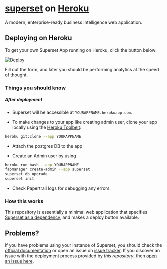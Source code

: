 # [superset](https://github.com/apache/superset) on [Heroku](http://heroku.com)

A modern, enterprise-ready business intelligence web application.

## Deploying on Heroku

To get your own Superset App running on Heroku, click the button below:

[![Deploy](https://www.herokucdn.com/deploy/button.svg)](https://heroku.com/deploy?template=https://github.com/alitrack/superset-on-heroku)

Fill out the form, and later you should be performing analytics at the speed of thought.

### Things you should know
##### After deployment

- Superset will be accessible at `YOURAPPNAME.herokuapp.com`.

- To make changes to your app like creating admin user, clone your app locally using the [Heroku Toolbelt](https://toolbelt.heroku.com/):

```sh
heroku git:clone --app YOURAPPNAME
```

- Attach the postgres DB to the app


- Create an Admin user by using

```sh
heroku run bash --app YOURAPPNAME
fabmanager create-admin --app superset
superset db upgrade
superset init
```

- Check Papertrail logs for debugging any errors.

### How this works

This repository is essentially a minimal web application that specifies [Superset as a dependency](https://github.com/apache/superset), and makes a deploy button available.

## Problems?

If you have problems using your instance of Superset, you should check the [official documentation](https://superset.apache.org/installation.html) or open an issue on [issue tracker](https://github.com/apache/superset/issues). If you discover an issue with the deployment process provided by *this repository*, then [open an issue here](https://github.com/alitrack/superset-on-heroku/issues).
